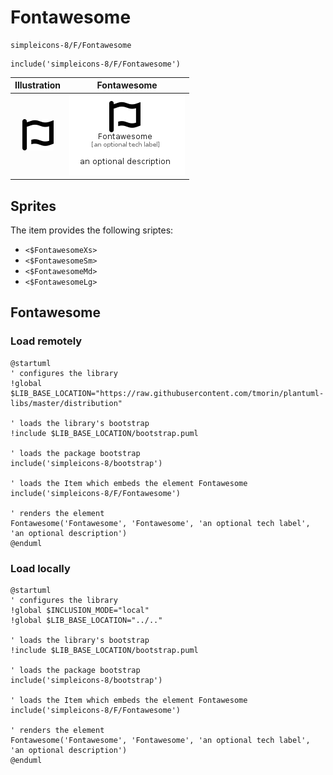 # Fontawesome


```text
simpleicons-8/F/Fontawesome
```

```text
include('simpleicons-8/F/Fontawesome')
```



| Illustration | Fontawesome |
| :---: | :---: |
| ![illustration for Illustration](../../simpleicons-8/F/Fontawesome.png) | ![illustration for Fontawesome](../../simpleicons-8/F/Fontawesome.Local.png) |



## Sprites
The item provides the following sriptes:

- `<$FontawesomeXs>`
- `<$FontawesomeSm>`
- `<$FontawesomeMd>`
- `<$FontawesomeLg>`





## Fontawesome

### Load remotely
```plantuml
@startuml
' configures the library
!global $LIB_BASE_LOCATION="https://raw.githubusercontent.com/tmorin/plantuml-libs/master/distribution"

' loads the library's bootstrap
!include $LIB_BASE_LOCATION/bootstrap.puml

' loads the package bootstrap
include('simpleicons-8/bootstrap')

' loads the Item which embeds the element Fontawesome
include('simpleicons-8/F/Fontawesome')

' renders the element
Fontawesome('Fontawesome', 'Fontawesome', 'an optional tech label', 'an optional description')
@enduml
```

### Load locally
```plantuml
@startuml
' configures the library
!global $INCLUSION_MODE="local"
!global $LIB_BASE_LOCATION="../.."

' loads the library's bootstrap
!include $LIB_BASE_LOCATION/bootstrap.puml

' loads the package bootstrap
include('simpleicons-8/bootstrap')

' loads the Item which embeds the element Fontawesome
include('simpleicons-8/F/Fontawesome')

' renders the element
Fontawesome('Fontawesome', 'Fontawesome', 'an optional tech label', 'an optional description')
@enduml
```

